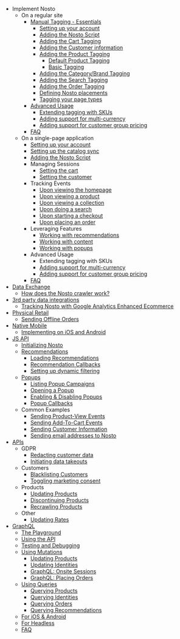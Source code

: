* Implement Nosto
  * On a regular site
    * [Manual Tagging - Essentials](Manual-implementation)
      * [Setting up your account](Setting-up-your-account)
      * [Adding the Nosto Script](Add-Nosto-script)
      * [Adding the Cart Tagging](Cart-Tagging)
      * [Adding the Customer information](Adding-the-customer-information)
      * [Adding the Product Tagging](Product-Tagging)
        * [Default Product Tagging](https://github.com/Nosto/techdocs/wiki/Basic:-Default-Product-Tagging)
        * [Basic Tagging](https://github.com/Nosto/techdocs/wiki/Basic:-Minimum-Product-Tagging)
      * [Adding the Category/Brand Tagging](Category-&-Brand-tagging)
      * [Adding the Search Tagging](Search-Tagging)
      * [Adding the Order Tagging](Order-Tagging)
      * [Defining Nosto placements](Defining-Nosto-placements)
      * [Tagging your page types](Tag-your-page-types)
    * [Advanced Usage](Advanced-implementation)
      * [Extending tagging with SKUs](Extending-tagging-with-SKUs)
      * [Adding support for multi-currency](Adding-support-for-multi-currency)
      * [Adding support for customer group pricing](Adding-support-for-customer-group-pricing)
    * [FAQ](https://github.com/Nosto/techdocs/wiki/Basic:-FAQ)
  * On a single-page application
      * [Setting up your account](https://github.com/Nosto/techdocs/wiki/SPA:-Basics#Setting-up-your-account)
      * [Setting up the catalog sync](https://github.com/Nosto/techdocs/wiki/SPA:-Basics#setting-up-the-catalog-sync)
      * [Adding the Nosto Script](https://github.com/Nosto/techdocs/wiki/SPA:-Basics#Add-Nosto-script)
      * Managing Sessions
        * [Setting the cart
](https://github.com/Nosto/techdocs/wiki/SPA:-Basics#setting-the-cart)
        * [Setting the customer
](https://github.com/Nosto/techdocs/wiki/SPA:-Basics#setting-the-customer)
       * Tracking Events
         * [Upon viewing the homepage](https://github.com/Nosto/techdocs/wiki/SPA:-Basics#upon-viewing-the-homepage) 
         * [Upon viewing a product
](https://github.com/Nosto/techdocs/wiki/SPA:-Basics#upon-viewing-a-product)
         * [Upon viewing a collection
](https://github.com/Nosto/techdocs/wiki/SPA:-Basics#upon-viewing-a-collection)
         * [Upon doing a search
](https://github.com/Nosto/techdocs/wiki/SPA:-Basics#upon-doing-a-search)
         * [Upon starting a checkout
](https://github.com/Nosto/techdocs/wiki/SPA:-Basics#upon-starting-a-checkout)
         * [Upon placing an order](https://github.com/Nosto/techdocs/wiki/SPA:-Basics#upon-placing-an-order)
    * Leveraging Features
      * [Working with recommendations](https://github.com/Nosto/techdocs/wiki/SPA:-Basics#working-with-recommendations)
      * [Working with content](https://github.com/Nosto/techdocs/wiki/SPA:-Basics#working-with-content)
      * [Working with popups](https://github.com/Nosto/techdocs/wiki/SPA:-Basics#working-with-popups)
    * Advanced Usage
      * Extending tagging with SKUs
      * [Adding support for multi-currency](https://github.com/Nosto/techdocs/wiki/SPA:-Adding-support-for-multi-currency)
      * [Adding support for customer group pricing](https://github.com/Nosto/techdocs/wiki/SPA:-Adding-support-for-customer-group-pricing)
    * [FAQ](https://github.com/Nosto/techdocs/wiki/SPA:-FAQ)
* [Data Exchange](Data-exchange)
  * [How does the Nosto crawler work?](Nosto-crawler)
* [3rd party data integrations](3rd-party-data-integrations)
  * [Tracking Nosto with Google Analytics Enhanced Ecommerce](Tracking-Nosto-with-Google-Analytics)
* [Physical Retail](Physical-Retail)
  * [Sending Offline Orders](Sending-Offline-Orders)
* [Native Mobile](Native-Mobile)
  * [Implementing on iOS and Android](Implementing-on-iOS-and-Android)
* [JS API](JS-APIs)
  * [Initializing Nosto](Initializing-Nosto)
  * [Recommendations](Recommendations)
    * [Loading Recommendations](Loading-Recommendations)
    * [Recommendation Callbacks](Recommendation-Callbacks)
    * [Setting up dynamic filtering](Setting-up-dynamic-filtering)
  * [Popups](Popups)
    * [Listing Popup Campaigns](Listing-Popup-Campaigns)
    * [Opening a Popup](Opening-a-Popup)
    * [Enabling & Disabling Popups](Enabling-&-Disabling-Popups)
    * [Popup Callbacks](Popup-Callbacks)
  * Common Examples
    * [Sending Product-View Events](Sending-Product-View-Events)
    * [Sending Add-To-Cart Events](Sending-Add-To-Cart-Events)
    * [Sending Customer Information](Sending-customer-information)
    * [Sending email addresses to Nosto](Sending-email-addresses-to-Nosto)
* [APIs](APIs)
  * GDPR
    * [Redacting customer data](Sanitizing-customer-data-using-the-Redaction-API)
    * [Initiating data takeouts](Initiating-data-takeouts-via-the-Takeout-APIs)
  * Customers
    * [Blacklisting Customers](Blacklisting-customers-using-the-Blacklist-API)
    * [Toggling marketing consent](Toggling-email-opt-in-using-the-Consent-API)
  * Products
    * [Updating Products](Updating-products-using-the-Products-API)
    * [Discontinuing Products](Discontinuing-Products)
    * [Recrawling Products](Recrawling-products-using-the-Recrawl-API)
  * Other
    * [Updating Rates](Updating-Rates-using-the-Rates-API)
* [GraphQL](https://github.com/Nosto/docs-nosto-com/wiki/GraphQL:-An-Introduction)
    * [The Playground](https://github.com/Nosto/docs-nosto-com/wiki/GraphQL:-The-Playground)
    * [Using the API](https://github.com/Nosto/docs-nosto-com/wiki/GraphQL:-Using-the-API)
    * [Testing and Debugging](https://github.com/Nosto/docs-nosto-com/wiki/GraphQL:-Testing-&-Debugging)
    * [Using Mutations](https://github.com/Nosto/docs-nosto-com/wiki/GraphQL:-Using-Mutations)
        * [Updating Products](https://github.com/Nosto/docs-nosto-com/wiki/GraphQL:-Updating-Products)
        * [Updating Identities](https://github.com/Nosto/docs-nosto-com/wiki/GraphQL:-Updating-Identities)
        * [GraphQL: Onsite Sessions
](https://github.com/Nosto/docs-nosto-com/wiki/GraphQL:-Onsite-Sessions)
        * [GraphQL: Placing Orders
](https://github.com/Nosto/docs-nosto-com/wiki/GraphQL:-Placing-Orders)
    * [Using Queries](https://github.com/Nosto/docs-nosto-com/wiki/GraphQL:-Using-Queries)
        * [Querying Products](https://github.com/Nosto/docs-nosto-com/wiki/GraphQL:-Querying-Products)
        * [Querying Identities](https://github.com/Nosto/docs-nosto-com/wiki/GraphQL:-Querying-Identities)
        * [Querying Orders](https://github.com/Nosto/docs-nosto-com/wiki/GraphQL:-Querying-Orders)
        * [Querying Recommendations](https://github.com/Nosto/docs-nosto-com/wiki/GraphQL:-Querying-Recommendations)
    * [For iOS & Android](https://github.com/Nosto/docs-nosto-com/wiki/GraphQL:-For-iOS-&-Android)
    * [For Headless](https://github.com/Nosto/docs-nosto-com/wiki/GraphQL:-For-Headless)
    * [FAQ](https://github.com/Nosto/docs-nosto-com/wiki/GraphQL:-FAQ)